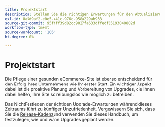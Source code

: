 ```yaml
---
title: Projektstart
description: Stellen Sie die richtigen Erwartungen für den Aktualisierungsprozess mit Ihren Adobe Commerce- oder Magento Open Source-Projektbeteiligten.
exl-id: 8a5d9af2-e0e5-441c-976c-958a229ab933
source-git-commit: 95ffff39d82cc9027fa633dffedf15193040802d
workflow-type: tm+mt
source-wordcount: '105'
ht-degree: 0%

---
```


# Projektstart

Die Pflege einer gesunden eCommerce-Site ist ebenso entscheidend für den Erfolg Ihres Unternehmens wie Ihr erster Start. Ein wichtiger Aspekt dabei ist die proaktive Planung und Vorbereitung von Upgrades, die Ihnen dabei helfen, Ihre Site so reibungslos wie möglich zu betreiben.

Das NichtFestlegen der richtigen Upgrade-Erwartungen während dieses Zeitraums führt zu künftiger Unzufriedenheit. Vergewissern Sie sich, dass Sie die [Release-Kadenz](https://devdocs.magento.com/release/)und verwenden Sie dieses Handbuch, um festzulegen, wie und wann Upgrades geplant werden.
